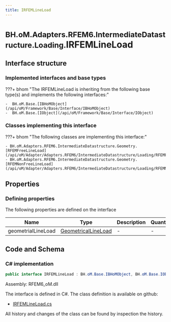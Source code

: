 ```yaml
---
title: IRFEMLineLoad
---
```


# <small>BH.oM.Adapters.RFEM6.IntermediateDatastructure.Loading.</small>**IRFEMLineLoad**



## Interface structure

### Implemented interfaces and base types

???+ bhom "The IRFEMLineLoad is inheriting from the following base type(s) and implements the following interfaces:"

    -  BH.oM.Base.[IBHoMObject](/api/oM/Framework/Base/Interface/IBHoMObject)
    -  BH.oM.Base.[IObject](/api/oM/Framework/Base/Interface/IObject)


### Classes implementing this interface

???+ bhom "The following classes are implementing this interface:"

    - BH.oM.Adapters.RFEM6.IntermediateDatastructure.Geometry.[RFEMFreeLineLoad](/api/oM/Adapter/Adapters.RFEM6/IntermediateDatastructure/Loading/RFEMFreeLineLoad)
    - BH.oM.Adapters.RFEM6.IntermediateDatastructure.Geometry.[RFEMNonFreeLineLoad](/api/oM/Adapter/Adapters.RFEM6/IntermediateDatastructure/Loading/RFEMNonFreeLineLoad)


## Properties



### Defining properties

The following properties are defined on the interface

| Name             | Type             | Description      | Quantity         |
|------------------|------------------|------------------|------------------|
| geometrialLineLoad | [GeometricalLineLoad](/api/oM/Analytical/Structure/Loads/GeometricalLineLoad) | - | - |


## Code and Schema

### C# implementation

``` C# title="C#"
public interface IRFEMLineLoad : BH.oM.Base.IBHoMObject, BH.oM.Base.IObject
```

Assembly: RFEM6_oM.dll

The interface is defined in C#. The class definition is available on github:

- [IRFEMLineLoad.cs](https://github.com/BHoM/RFEM6_Toolkit/blob/develop/RFEM6_oM/IntermediateDatastructure\Loading\Interfaces\IRFEMLineLoad.cs)

All history and changes of the class can be found by inspection the history.
